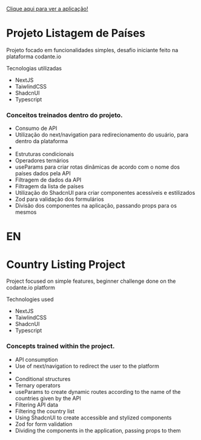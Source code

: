 <a href="">Clique aqui para ver a aplicação!</a>

<h1>Projeto Listagem de Países</h1>

<p>Projeto focado em funcionalidades simples, desafio iniciante feito na plataforma codante.io</p>

<p>Tecnologias utilizadas</p>

<ul>
  <li>NextJS</li>
  <li>TaiwlindCSS</li>
  <li>ShadcnUI</li>
  <li>Typescript</li>
</ul>

<h3>Conceitos treinados dentro do projeto.</h3>

<ul>
  <li>Consumo de API</li>
  <li>Utilização do next/navigation para redirecionamento do usuário, para dentro da plataforma<li>
  <li>Estruturas condicionais</li>
  <li>Operadores ternários</li>
  <li>useParams para criar rotas dinâmicas de acordo com o nome dos países dados pela API</li>
  <li>Filtragem de dados da API</li>
  <li>Filtragem da lista de países</li>
  <li>Utilização do ShadcnUI para criar componentes acessíveis e estilizados</li>
  <li>Zod para validação dos formulários</li>
  <li>Divisão dos componentes na aplicação, passando props para os mesmos</li>
</ul>

<h1>EN</h1>

<h1>Country Listing Project</h1>

<p>Project focused on simple features, beginner challenge done on the codante.io platform</p>

<p>Technologies used</p>

<ul>
<li>NextJS</li>
<li>TaiwlindCSS</li>
<li>ShadcnUI</li>
<li>Typescript</li>
</ul>

<h3>Concepts trained within the project.</h3>

<ul>
<li>API consumption</li>
<li>Use of next/navigation to redirect the user to the platform<li>
<li>Conditional structures</li>
<li>Ternary operators</li>
<li>useParams to create dynamic routes according to the name of the countries given by the API</li>
<li>Filtering API data</li> <li>Filtering the country list</li>
<li>Using ShadcnUI to create accessible and stylized components</li>
<li>Zod for form validation</li>
<li>Dividing the components in the application, passing props to them</li>
</ul>
